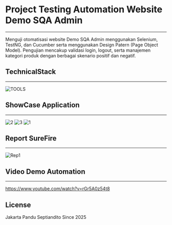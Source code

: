 # Project Testing Automation Website Demo SQA Admin
------------------------
Menguji otomatisasi website Demo SQA Admin menggunakan Selenium, TestNG, dan Cucumber serta menggunakan Design Patern (Page Object Model). 
Pengujian mencakup validasi login, logout, serta manajemen kategori produk dengan berbagai skenario positif dan negatif.

## TechnicalStack 
------------------------
![TOOLS](https://github.com/user-attachments/assets/111446b4-9873-4caf-a15d-92f410dc5aac)


## ShowCase Application
-------------------------
![2](https://github.com/user-attachments/assets/def8c2a7-75a7-48d5-a397-8bf76e754088)
![3](https://github.com/user-attachments/assets/e25088a2-936e-457e-993b-bce72e547ad6)
![1](https://github.com/user-attachments/assets/9a904fa5-f3bf-4849-b5b1-685fe7ce5209)


## Report SureFire
--------------------------
![Rep1](https://github.com/user-attachments/assets/943b95dc-61ee-453b-82e6-b9ab30c58566)


## Video Demo Automation
------------------------
https://www.youtube.com/watch?v=rGr5A0z54t8


## License
Jakarta 
Pandu Septiandito
Since 2025

